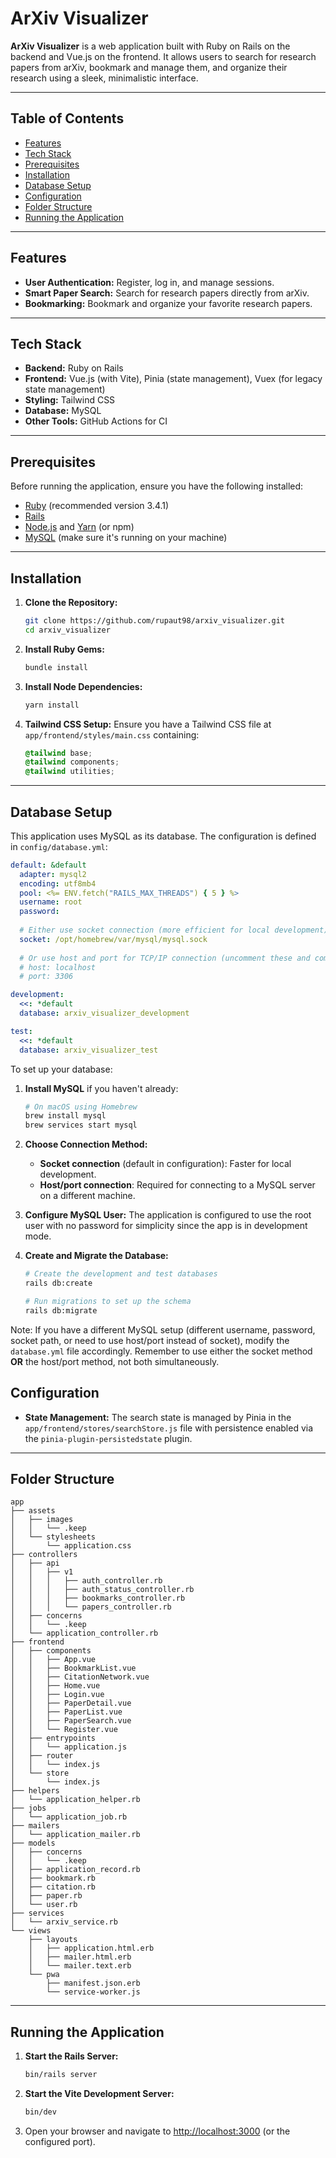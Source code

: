 # ArXiv Visualizer

**ArXiv Visualizer** is a web application built with Ruby on Rails on the backend and Vue.js on the frontend. It allows users to search for research papers from arXiv, bookmark and manage them, and organize their research using a sleek, minimalistic interface.

---

## Table of Contents

- [Features](#features)
- [Tech Stack](#tech-stack)
- [Prerequisites](#prerequisites)
- [Installation](#installation)
- [Database Setup](#database-setup)
- [Configuration](#configuration)
- [Folder Structure](#folder-structure)
- [Running the Application](#running-the-application)

---

## Features

- **User Authentication:** Register, log in, and manage sessions.
- **Smart Paper Search:** Search for research papers directly from arXiv.
- **Bookmarking:** Bookmark and organize your favorite research papers.

---

## Tech Stack

- **Backend:** Ruby on Rails
- **Frontend:** Vue.js (with Vite), Pinia (state management), Vuex (for legacy state management)
- **Styling:** Tailwind CSS
- **Database:** MySQL
- **Other Tools:** GitHub Actions for CI

---

## Prerequisites

Before running the application, ensure you have the following installed:

- [Ruby](https://www.ruby-lang.org/en/) (recommended version 3.4.1)
- [Rails](https://rubyonrails.org/)
- [Node.js](https://nodejs.org/) and [Yarn](https://yarnpkg.com/) (or npm)
- [MySQL](https://www.mysql.com/) (make sure it's running on your machine)

---

## Installation

1. **Clone the Repository:**
   ```bash
   git clone https://github.com/rupaut98/arxiv_visualizer.git
   cd arxiv_visualizer
   ```
2. **Install Ruby Gems:**
   ```bash
   bundle install
   ```
3. **Install Node Dependencies:**
   ```bash
   yarn install
   ```
4. **Tailwind CSS Setup:**
   Ensure you have a Tailwind CSS file at `app/frontend/styles/main.css` containing:
   ```css
   @tailwind base;
   @tailwind components;
   @tailwind utilities;
   ```

---

## Database Setup

This application uses MySQL as its database. The configuration is defined in `config/database.yml`:

```yaml
default: &default
  adapter: mysql2
  encoding: utf8mb4
  pool: <%= ENV.fetch("RAILS_MAX_THREADS") { 5 } %>
  username: root
  password:
  
  # Either use socket connection (more efficient for local development)
  socket: /opt/homebrew/var/mysql/mysql.sock
  
  # Or use host and port for TCP/IP connection (uncomment these and comment the socket line)
  # host: localhost
  # port: 3306

development:
  <<: *default
  database: arxiv_visualizer_development

test:
  <<: *default
  database: arxiv_visualizer_test
```

To set up your database:

1. **Install MySQL** if you haven't already:
   ```bash
   # On macOS using Homebrew
   brew install mysql
   brew services start mysql
   ```

2. **Choose Connection Method:**
   - **Socket connection** (default in configuration): Faster for local development.
   - **Host/port connection**: Required for connecting to a MySQL server on a different machine.

3. **Configure MySQL User:**
   The application is configured to use the root user with no password for simplicity since the app is in development mode.

4. **Create and Migrate the Database:**
   ```bash
   # Create the development and test databases
   rails db:create
   
   # Run migrations to set up the schema
   rails db:migrate
   ```

Note: If you have a different MySQL setup (different username, password, socket path, or need to use host/port instead of socket), modify the `database.yml` file accordingly. Remember to use either the socket method **OR** the host/port method, not both simultaneously.


## Configuration

- **State Management:** 
  The search state is managed by Pinia in the `app/frontend/stores/searchStore.js` file with persistence enabled via the `pinia-plugin-persistedstate` plugin.

---

## Folder Structure

```
app 
├── assets 
│   ├── images 
│   │   └── .keep 
│   └── stylesheets 
│       └── application.css 
├── controllers 
│   ├── api 
│   │   ├── v1 
│   │   │   ├── auth_controller.rb 
│   │   │   ├── auth_status_controller.rb 
│   │   │   ├── bookmarks_controller.rb 
│   │   │   └── papers_controller.rb 
│   ├── concerns 
│   │   └── .keep 
│   └── application_controller.rb 
├── frontend 
│   ├── components 
│   │   ├── App.vue 
│   │   ├── BookmarkList.vue 
│   │   ├── CitationNetwork.vue 
│   │   ├── Home.vue 
│   │   ├── Login.vue 
│   │   ├── PaperDetail.vue 
│   │   ├── PaperList.vue 
│   │   ├── PaperSearch.vue 
│   │   └── Register.vue 
│   ├── entrypoints 
│   │   └── application.js 
│   ├── router 
│   │   └── index.js 
│   └── store 
│       └── index.js 
├── helpers 
│   └── application_helper.rb 
├── jobs 
│   └── application_job.rb 
├── mailers 
│   └── application_mailer.rb 
├── models 
│   ├── concerns 
│   │   └── .keep 
│   ├── application_record.rb 
│   ├── bookmark.rb 
│   ├── citation.rb 
│   ├── paper.rb 
│   └── user.rb 
├── services 
│   └── arxiv_service.rb 
└── views 
    ├── layouts 
    │   ├── application.html.erb 
    │   ├── mailer.html.erb 
    │   └── mailer.text.erb 
    └── pwa 
        ├── manifest.json.erb 
        └── service-worker.js
```

---

## Running the Application

1. **Start the Rails Server:**
   ```bash
   bin/rails server
   ```
   
2. **Start the Vite Development Server:**
   ```bash
   bin/dev
   ```

3. Open your browser and navigate to [http://localhost:3000](http://localhost:3000) (or the configured port).